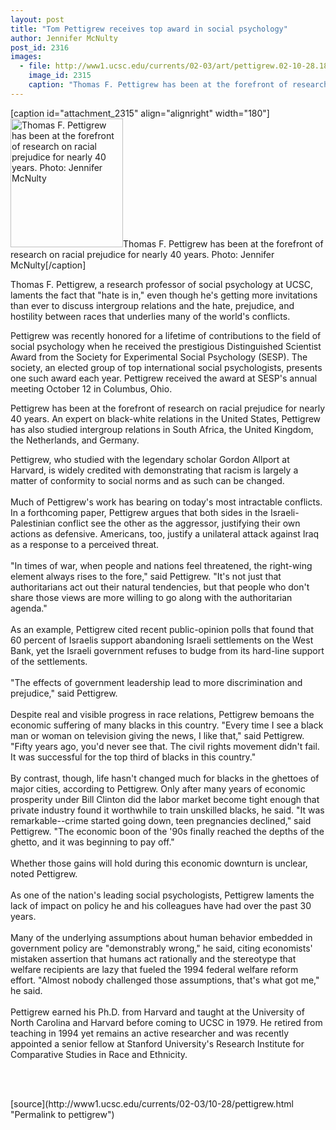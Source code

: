 ```yaml
---
layout: post
title: "Tom Pettigrew receives top award in social psychology"
author: Jennifer McNulty
post_id: 2316
images:
  - file: http://www1.ucsc.edu/currents/02-03/art/pettigrew.02-10-28.180.jpg
    image_id: 2315
    caption: "Thomas F. Pettigrew has been at the forefront of research on racial prejudice for nearly 40 years. Photo: Jennifer McNulty"
---
```


[caption id="attachment_2315" align="alignright" width="180"]<a href="http://localhost/mysite/wp-content/uploads/2002/10/pettigrew.02-10-28.180.jpg"><img class="size-full wp-image-2315" src="http://localhost/mysite/wp-content/uploads/2002/10/pettigrew.02-10-28.180.jpg" alt="Thomas F. Pettigrew has been at the forefront of research on racial prejudice for nearly 40 years. Photo: Jennifer McNulty" width="180" height="206" /></a>Thomas F. Pettigrew has been at the forefront of research on racial prejudice for nearly 40 years. Photo: Jennifer McNulty[/caption]
<p>
  Thomas F. Pettigrew, a research professor of social psychology at UCSC, laments the fact that "hate is in," even though he's getting more invitations than ever to discuss intergroup relations and the hate, prejudice, and hostility between races that underlies many of the world's conflicts.<br>
</p>
<p>
  Pettigrew was recently honored for a lifetime of contributions to the field of social psychology when he received the prestigious Distinguished Scientist Award from the Society for Experimental Social Psychology (SESP). The society, an elected group of top international social psychologists, presents one such award each year. Pettigrew received the award at SESP's annual meeting October 12 in Columbus, Ohio.<br>
</p>
<p>
  Pettigrew has been at the forefront of research on racial prejudice for nearly 40 years. An expert on black-white relations in the United States, Pettigrew has also studied intergroup relations in South Africa, the United Kingdom, the Netherlands, and Germany.
</p>
<p>
  Pettigrew, who studied with the legendary scholar Gordon Allport at Harvard, is widely credited with demonstrating that racism is largely a matter of conformity to social norms and as such can be changed.<br>
  <br>
  Much of Pettigrew's work has bearing on today's most intractable conflicts. In a forthcoming paper, Pettigrew argues that both sides in the Israeli-Palestinian conflict see the other as the aggressor, justifying their own actions as defensive. Americans, too, justify a unilateral attack against Iraq as a response to a perceived threat.<br>
  <br>
  "In times of war, when people and nations feel threatened, the right-wing element always rises to the fore," said Pettigrew. "It's not just that authoritarians act out their natural tendencies, but that people who don't share those views are more willing to go along with the authoritarian agenda."<br>
  <br>
  As an example, Pettigrew cited recent public-opinion polls that found that 60 percent of Israelis support abandoning Israeli settlements on the West Bank, yet the Israeli government refuses to budge from its hard-line support of the settlements.<br>
  <br>
  "The effects of government leadership lead to more discrimination and prejudice," said Pettigrew.<br>
  <br>
  Despite real and visible progress in race relations, Pettigrew bemoans the economic suffering of many blacks in this country. "Every time I see a black man or woman on television giving the news, I like that," said Pettigrew. "Fifty years ago, you'd never see that. The civil rights movement didn't fail. It was successful for the top third of blacks in this country."<br>
  <br>
  By contrast, though, life hasn't changed much for blacks in the ghettoes of major cities, according to Pettigrew. Only after many years of economic prosperity under Bill Clinton did the labor market become tight enough that private industry found it worthwhile to train unskilled blacks, he said. "It was remarkable--crime started going down, teen pregnancies declined," said Pettigrew. "The economic boon of the '90s finally reached the depths of the ghetto, and it was beginning to pay off."<br>
  <br>
  Whether those gains will hold during this economic downturn is unclear, noted Pettigrew.<br>
  <br>
  As one of the nation's leading social psychologists, Pettigrew laments the lack of impact on policy he and his colleagues have had over the past 30 years.<br>
  <br>
  Many of the underlying assumptions about human behavior embedded in government policy are "demonstrably wrong," he said, citing economists' mistaken assertion that humans act rationally and the stereotype that welfare recipients are lazy that fueled the 1994 federal welfare reform effort. "Almost nobody challenged those assumptions, that's what got me," he said.<br>
  <br>
  Pettigrew earned his Ph.D. from Harvard and taught at the University of North Carolina and Harvard before coming to UCSC in 1979. He retired from teaching in 1994 yet remains an active researcher and was recently appointed a senior fellow at Stanford University's Research Institute for Comparative Studies in Race and Ethnicity.
</p>
<p>
  <br>
  <br>

</p>
<p>

</p>
[source](http://www1.ucsc.edu/currents/02-03/10-28/pettigrew.html "Permalink to pettigrew")
